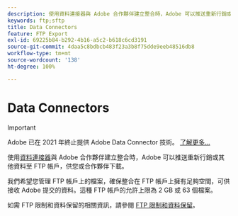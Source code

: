 ```yaml
---
description: 使用資料連接器與 Adobe 合作夥伴建立整合時，Adobe 可以推送重新行銷或其他資料至 FTP 帳戶，供您或合作夥伴下載。
keywords: ftp;sftp
title: Data Connectors
feature: FTP Export
exl-id: 69225b84-b292-4b16-a5c2-b618c6cd3191
source-git-commit: 4daa5c8bdbcb483f23a3b8f75dde9eeb48516db8
workflow-type: tm+mt
source-wordcount: '138'
ht-degree: 100%

---
```


# Data Connectors

>[!IMPORTANT]
>
>Adobe 已在 2021 年終止提供 Adobe Data Connector 技術。 [了解更多...](/help/import/data-connectors/data-connectors-eol.md)

使用[資料連接器](https://www.adobeexchange.com/experiencecloud.html)與 Adobe 合作夥伴建立整合時，Adobe 可以推送重新行銷或其他資料至 FTP 帳戶，供您或合作夥伴下載。

我們希望您管理 FTP 帳戶上的檔案，確保整合在 FTP 帳戶上擁有足夠空間，可供接收 Adobe 提交的資料。這種 FTP 帳戶的允許上限為 2 GB 或 63 個檔案。

如需 FTP 限制和資料保留的相關資訊，請參閱 [FTP 限制和資料保留](/help/export/ftp-and-sftp/ftp-limits.md)。
